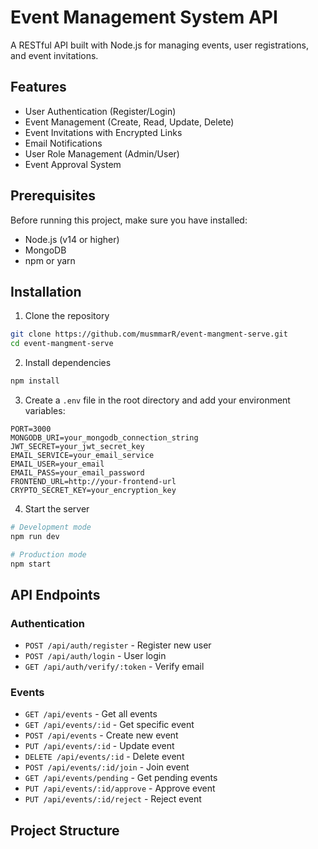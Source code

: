 # Event Management System API

A RESTful API built with Node.js for managing events, user registrations, and event invitations.

## Features

- User Authentication (Register/Login)
- Event Management (Create, Read, Update, Delete)
- Event Invitations with Encrypted Links
- Email Notifications
- User Role Management (Admin/User)
- Event Approval System

## Prerequisites

Before running this project, make sure you have installed:

- Node.js (v14 or higher)
- MongoDB
- npm or yarn

## Installation

1. Clone the repository
```bash
git clone https://github.com/musmmarR/event-mangment-serve.git
cd event-mangment-serve
```

2. Install dependencies
```bash
npm install
```

3. Create a `.env` file in the root directory and add your environment variables:
```env
PORT=3000
MONGODB_URI=your_mongodb_connection_string
JWT_SECRET=your_jwt_secret_key
EMAIL_SERVICE=your_email_service
EMAIL_USER=your_email
EMAIL_PASS=your_email_password
FRONTEND_URL=http://your-frontend-url
CRYPTO_SECRET_KEY=your_encryption_key
```

4. Start the server
```bash
# Development mode
npm run dev

# Production mode
npm start
```

## API Endpoints

### Authentication
- `POST /api/auth/register` - Register new user
- `POST /api/auth/login` - User login
- `GET /api/auth/verify/:token` - Verify email

### Events
- `GET /api/events` - Get all events
- `GET /api/events/:id` - Get specific event
- `POST /api/events` - Create new event
- `PUT /api/events/:id` - Update event
- `DELETE /api/events/:id` - Delete event
- `POST /api/events/:id/join` - Join event
- `GET /api/events/pending` - Get pending events
- `PUT /api/events/:id/approve` - Approve event
- `PUT /api/events/:id/reject` - Reject event

## Project Structure
